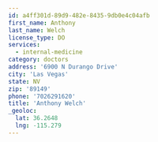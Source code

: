 ```yaml
---
id: a4ff301d-89d9-482e-8435-9db0e4c04afb
first_name: Anthony
last_name: Welch
license_type: DO
services:
  - internal-medicine
category: doctors
address: '6900 N Durango Drive'
city: 'Las Vegas'
state: NV
zip: '89149'
phone: '7026291620'
title: 'Anthony Welch'
_geoloc:
  lat: 36.2648
  lng: -115.279
---
```

